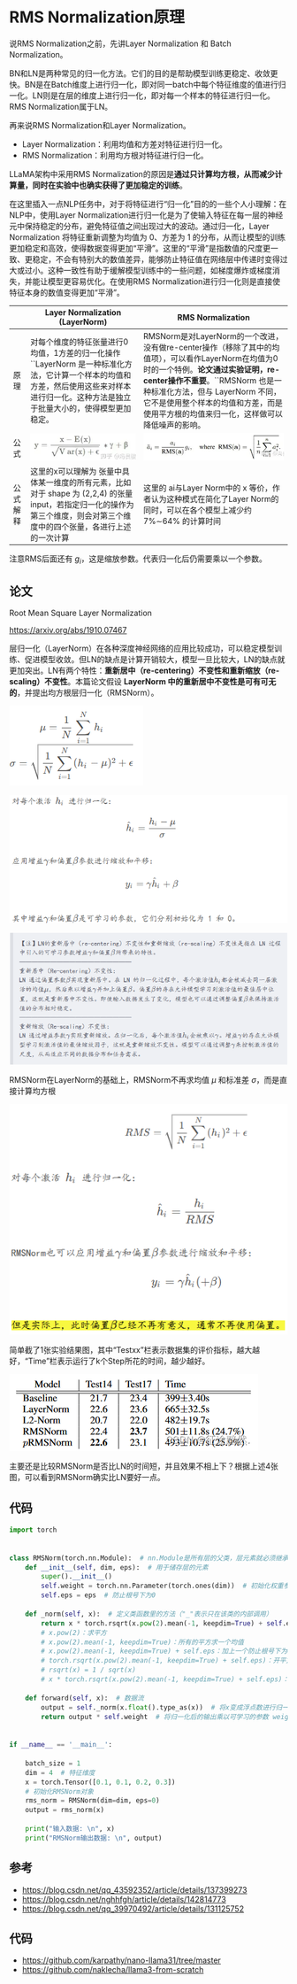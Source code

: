 # RMS Normalization原理

说RMS Normalization之前，先讲Layer Normalization 和 Batch Normalization。

BN和LN是两种常见的归一化方法。它们的目的是帮助模型训练更稳定、收敛更快。BN是在Batch维度上进行归一化，即对同一batch中每个特征维度的值进行归一化。LN则是在层的维度上进行归一化，即对每一个样本的特征进行归一化。RMS Normalization属于LN。

再来说RMS Normalization和Layer Normalization。

- Layer Normalization：利用均值和方差对特征进行归一化。
- RMS Normalization：利用均方根对特征进行归一化。

LLaMA架构中采用RMS Normalization的原因是**通过只计算均方根，从而减少计算量，同时在实验中也确实获得了更加稳定的训练**。

在这里插入一点NLP任务中，对于将特征进行“归一化”目的的一些个人小理解：在NLP中，使用Layer Normalization进行归一化是为了使输入特征在每一层的神经元中保持稳定的分布，避免特征值之间出现过大的波动。通过归一化，Layer Normalization 将特征重新调整为均值为 0、方差为 1 的分布，从而让模型的训练更加稳定和高效，使得数据变得更加“平滑”。这里的“平滑”是指数值的尺度更一致、更稳定，不会有特别大的数值差异，能够防止特征值在网络层中传递时变得过大或过小。这种一致性有助于缓解模型训练中的一些问题，如梯度爆炸或梯度消失，并能让模型更容易优化。在使用RMS Normalization进行归一化则是直接使特征本身的数值变得更加“平滑”。

|          | Layer Normalization (LayerNorm)                              | RMS Normalization                                            |
| -------- | ------------------------------------------------------------ | ------------------------------------------------------------ |
| 原理     | 对每个维度的特征张量进行0均值，1方差的归一化操作``LayerNorm 是一种标准化方法，它计算一个样本的均值和方差，然后使用这些来对样本进行归一化。这种方法是独立于批量大小的，使得模型更加稳定。 | RMSNorm是对LayerNorm的一个改进，没有做re-center操作（移除了其中的均值项），可以看作LayerNorm在均值为0时的一个特例。**论文通过实验证明，re-center操作不重要**。``RMSNorm 也是一种标准化方法，但与 LayerNorm 不同，它不是使用整个样本的均值和方差，而是使用平方根的均值来归一化，这样做可以降低噪声的影响。 |                                                              |
| 公式     | ![img](./assets/1645079ff6e84c4b0a6a6ca501a1426b.png)        | ![img](./assets/ea0fe6cf88b791625c318af8f3d72f4c.png)        |
| 公式解释 | 这里的x可以理解为 张量中具体某一维度的所有元素，比如对于 shape 为 (2,2,4) 的张量 input，若指定归一化的操作为第三个维度，则会对第三个维度中的四个张量，各进行上述的一次计算 | 这里的 ai与Layer Norm中的 x 等价，作者认为这种模式在简化了Layer Norm的同时，可以在各个模型上减少约 7%∼64% 的计算时间 |

注意RMS后面还有 $g_i$，这是缩放参数。代表归一化后仍需要乘以一个参数。

## 论文

Root Mean Square Layer Normalization

https://arxiv.org/abs/1910.07467

层归一化（LayerNorm）在各种深度神经网络的应用比较成功，可以稳定模型训练、促进模型收敛。但LN的缺点是计算开销较大，模型一旦比较大，LN的缺点就更加突出。LN有两个特性：**重新居中（re-centering）不变性和重新缩放（re-scaling）不变性**。本篇论文假设 **LayerNorm 中的重新居中不变性是可有可无的**，并提出均方根层归一化（RMSNorm）。

![image-20241126111438543](./assets/image-20241126111438543.png)

![image-20241126111457039](./assets/image-20241126111457039.png)

![image-20241126111518197](./assets/image-20241126111518197.png)

RMSNorm在LayerNorm的基础上，RMSNorm不再求均值 $\mu$ 和标准差 $\sigma$，而是直接计算均方根

![image-20241126111639543](./assets/image-20241126111639543.png)

简单截了1张实验结果图，其中“Testxx”栏表示数据集的评价指标，越大越好，“Time”栏表示运行了k个Step所花的时间，越少越好。

![在这里插入图片描述](./assets/5185480e652f5149bb3e890b39deacfe.png)

主要还是比较RMSNorm是否比LN的时间短，并且效果不相上下？根据上述4张图，可以看到RMSNorm确实比LN要好一点。

## 代码

```python
import torch
 
 
class RMSNorm(torch.nn.Module):  # nn.Module是所有层的父类，层元素就必须继承nn.Module
    def __init__(self, dim, eps):  # 用于储存层的元素
        super().__init__()
        self.weight = torch.nn.Parameter(torch.ones(dim))  # 初始化权重参数
        self.eps = eps  # 防止根号下为0
 
    def _norm(self, x):  # 定义类函数里的方法（"_"表示只在该类的内部调用）
        return x * torch.rsqrt(x.pow(2).mean(-1, keepdim=True) + self.eps)
        # x.pow(2)：求平方
        # x.pow(2).mean(-1, keepdim=True)：所有的平方求一个均值
        # x.pow(2).mean(-1, keepdim=True) + self.eps：加上一个防止根号下为0的元素
        # torch.rsqrt(x.pow(2).mean(-1, keepdim=True) + self.eps)：开平方再求导
        # rsqrt(x) = 1 / sqrt(x)
        # x * torch.rsqrt(x.pow(2).mean(-1, keepdim=True) + self.eps)：最后用求得的导数乘以x
 
    def forward(self, x):  # 数据流
        output = self._norm(x.float().type_as(x))  # 将x变成浮点数进行归一化，并保持x原始的数据类型
        return output * self.weight  # 将归一化后的输出乘以可学习的参数 weight,调整每一个维度的缩放
 
 
if __name__ == '__main__':
 
    batch_size = 1
    dim = 4  # 特征维度
    x = torch.Tensor([0.1, 0.1, 0.2, 0.3])
    # 初始化RMSNorm对象
    rms_norm = RMSNorm(dim=dim, eps=0)
    output = rms_norm(x)
 
    print("输入数据: \n", x)
    print("RMSNorm输出数据: \n", output)
```

## 参考

- https://blog.csdn.net/qq_43592352/article/details/137399273
- https://blog.csdn.net/nghhfgh/article/details/142814773
- https://blog.csdn.net/qq_39970492/article/details/131125752



## 代码

- https://github.com/karpathy/nano-llama31/tree/master
- https://github.com/naklecha/llama3-from-scratch